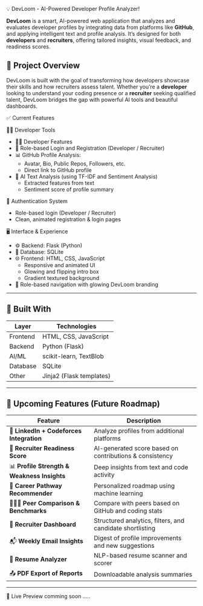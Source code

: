 💡 DevLoom - AI-Powered Developer Profile Analyzer!

**DevLoom** is a smart, AI-powered web application that analyzes and evaluates developer profiles by integrating data from platforms like **GitHub**, and applying intelligent text and profile analysis. It’s designed for both **developers** and **recruiters**, offering tailored insights, visual feedback, and readiness scores.

## 🎯 Project Overview

DevLoom is built with the goal of transforming how developers showcase their skills and how recruiters assess talent. Whether you’re a **developer** looking to understand your coding presence or a **recruiter** seeking qualified talent, DevLoom bridges the gap with powerful AI tools and beautiful dashboards.

✅ Current Features

👨‍💻 Developer Tools
- 🧑‍💻 Developer Features
- 🔐 Role-based Login and Registration (Developer / Recruiter)
- 📊 GitHub Profile Analysis:
  - Avatar, Bio, Public Repos, Followers, etc.
  - Direct link to GitHub profile
- 🧠 AI Text Analysis (using TF-IDF and Sentiment Analysis)
  - Extracted features from text
  - Sentiment score of profile summary

🔐 Authentication System
- Role-based login (Developer / Recruiter)
- Clean, animated registration & login pages

🖥 Interface & Experience
- ⚙️ Backend: Flask (Python)
- 💾 Database: SQLite
- 🌐 Frontend: HTML, CSS, JavaScript
  - Responsive and animated UI
  - Glowing and flipping intro box
  - Gradient textured background
- 🎨 Role-based navigation with glowing DevLoom branding
---

## 🧠 Built With

| Layer       | Technologies                |
|------------|-----------------------------|
| Frontend   | HTML, CSS, JavaScript       |
| Backend    | Python (Flask)              |
| AI/ML      | scikit-learn, TextBlob      |
| Database   | SQLite                      |
| Other      | Jinja2 (Flask templates)    |

---

## 🚧 Upcoming Features (Future Roadmap)

| Feature                                      | Description |
|---------------------------------------------|-------------|
| 🔗 **LinkedIn + Codeforces Integration**     | Analyze profiles from additional platforms |
| 🧠 **Recruiter Readiness Score**             | AI-generated score based on contributions & consistency |
| 📊 **Profile Strength & Weakness Insights**  | Deep insights from text and code activity |
| 🚀 **Career Pathway Recommender**           | Personalized roadmap using machine learning |
| 🧑‍🤝‍🧑 **Peer Comparison & Benchmarks**      | Compare with peers based on GitHub and coding stats |
| 📍 **Recruiter Dashboard**                  | Structured analytics, filters, and candidate shortlisting |
| 📬 **Weekly Email Insights**                | Digest of profile improvements and new suggestions |
| 📄 **Resume Analyzer**                      | NLP-based resume scanner and scorer |
| 📤 **PDF Export of Reports**                | Downloadable analysis summaries |

---
🚀 Live Preview
comming soon .....

  

